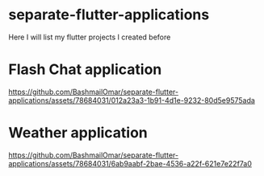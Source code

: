 # separate-flutter-applications
Here I will list my flutter projects I created before



# Flash Chat application


https://github.com/BashmailOmar/separate-flutter-applications/assets/78684031/012a23a3-1b91-4d1e-9232-80d5e9575ada


# Weather application


https://github.com/BashmailOmar/separate-flutter-applications/assets/78684031/6ab9aabf-2bae-4536-a22f-621e7e22f7a0

